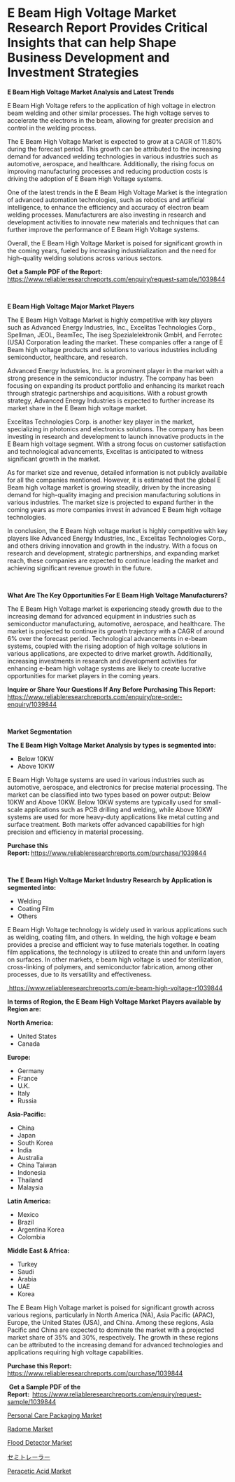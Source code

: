 <p><h1>E Beam High Voltage Market Research Report Provides Critical Insights that can help Shape Business Development and Investment Strategies</h1></p><p><strong>E Beam High Voltage Market Analysis and Latest Trends</strong></p>
<p><p>E Beam High Voltage refers to the application of high voltage in electron beam welding and other similar processes. The high voltage serves to accelerate the electrons in the beam, allowing for greater precision and control in the welding process.</p><p>The E Beam High Voltage Market is expected to grow at a CAGR of 11.80% during the forecast period. This growth can be attributed to the increasing demand for advanced welding technologies in various industries such as automotive, aerospace, and healthcare. Additionally, the rising focus on improving manufacturing processes and reducing production costs is driving the adoption of E Beam High Voltage systems.</p><p>One of the latest trends in the E Beam High Voltage Market is the integration of advanced automation technologies, such as robotics and artificial intelligence, to enhance the efficiency and accuracy of electron beam welding processes. Manufacturers are also investing in research and development activities to innovate new materials and techniques that can further improve the performance of E Beam High Voltage systems.</p><p>Overall, the E Beam High Voltage Market is poised for significant growth in the coming years, fueled by increasing industrialization and the need for high-quality welding solutions across various sectors.</p></p>
<p><strong>Get a Sample PDF of the Report:&nbsp;</strong> <a href="https://www.reliableresearchreports.com/enquiry/request-sample/1039844">https://www.reliableresearchreports.com/enquiry/request-sample/1039844</a></p>
<p>&nbsp;</p>
<p><strong>E Beam High Voltage Major Market Players</strong></p>
<p><p>The E Beam High Voltage Market is highly competitive with key players such as Advanced Energy Industries, Inc., Excelitas Technologies Corp., Spellman, JEOL, BeamTec, The iseg Spezialelektronik GmbH, and Ferrotec (USA) Corporation leading the market. These companies offer a range of E Beam high voltage products and solutions to various industries including semiconductor, healthcare, and research.</p><p>Advanced Energy Industries, Inc. is a prominent player in the market with a strong presence in the semiconductor industry. The company has been focusing on expanding its product portfolio and enhancing its market reach through strategic partnerships and acquisitions. With a robust growth strategy, Advanced Energy Industries is expected to further increase its market share in the E Beam high voltage market.</p><p>Excelitas Technologies Corp. is another key player in the market, specializing in photonics and electronics solutions. The company has been investing in research and development to launch innovative products in the E Beam high voltage segment. With a strong focus on customer satisfaction and technological advancements, Excelitas is anticipated to witness significant growth in the market.</p><p>As for market size and revenue, detailed information is not publicly available for all the companies mentioned. However, it is estimated that the global E Beam high voltage market is growing steadily, driven by the increasing demand for high-quality imaging and precision manufacturing solutions in various industries. The market size is projected to expand further in the coming years as more companies invest in advanced E Beam high voltage technologies.</p><p>In conclusion, the E Beam high voltage market is highly competitive with key players like Advanced Energy Industries, Inc., Excelitas Technologies Corp., and others driving innovation and growth in the industry. With a focus on research and development, strategic partnerships, and expanding market reach, these companies are expected to continue leading the market and achieving significant revenue growth in the future.</p></p>
<p>&nbsp;</p>
<p><strong>What Are The Key Opportunities For E Beam High Voltage Manufacturers?</strong></p>
<p><p>The E Beam High Voltage market is experiencing steady growth due to the increasing demand for advanced equipment in industries such as semiconductor manufacturing, automotive, aerospace, and healthcare. The market is projected to continue its growth trajectory with a CAGR of around 6% over the forecast period. Technological advancements in e-beam systems, coupled with the rising adoption of high voltage solutions in various applications, are expected to drive market growth. Additionally, increasing investments in research and development activities for enhancing e-beam high voltage systems are likely to create lucrative opportunities for market players in the coming years.</p></p>
<p><strong>Inquire or Share Your Questions If Any Before Purchasing This Report:</strong> <a href="https://www.reliableresearchreports.com/enquiry/pre-order-enquiry/1039844">https://www.reliableresearchreports.com/enquiry/pre-order-enquiry/1039844</a></p>
<p>&nbsp;</p>
<p><strong>Market Segmentation</strong></p>
<p><strong>The E Beam High Voltage Market Analysis by types is segmented into:</strong></p>
<p><ul><li>Below 10KW</li><li>Above 10KW</li></ul></p>
<p><p>E Beam High Voltage systems are used in various industries such as automotive, aerospace, and electronics for precise material processing. The market can be classified into two types based on power output: Below 10KW and Above 10KW. Below 10KW systems are typically used for small-scale applications such as PCB drilling and welding, while Above 10KW systems are used for more heavy-duty applications like metal cutting and surface treatment. Both markets offer advanced capabilities for high precision and efficiency in material processing.</p></p>
<p><strong>Purchase this Report:&nbsp;</strong><a href="https://www.reliableresearchreports.com/purchase/1039844">https://www.reliableresearchreports.com/purchase/1039844</a></p>
<p>&nbsp;</p>
<p><strong>The E Beam High Voltage Market Industry Research by Application is segmented into:</strong></p>
<p><ul><li>Welding</li><li>Coating Film</li><li>Others</li></ul></p>
<p><p>E Beam High Voltage technology is widely used in various applications such as welding, coating film, and others. In welding, the high voltage e beam provides a precise and efficient way to fuse materials together. In coating film applications, the technology is utilized to create thin and uniform layers on surfaces. In other markets, e beam high voltage is used for sterilization, cross-linking of polymers, and semiconductor fabrication, among other processes, due to its versatility and effectiveness.</p></p>
<p><a href="https://www.reliableresearchreports.com/e-beam-high-voltage-r1039844">&nbsp;https://www.reliableresearchreports.com/e-beam-high-voltage-r1039844</a></p>
<p><strong>In terms of Region, the E Beam High Voltage Market Players available by Region are:</strong></p>
<p>
    <p> <strong> North America: </strong>
        <ul>
            <li>United States</li>
            <li>Canada</li>
        </ul>
        </p> 
    <p> <strong> Europe: </strong>
        <ul>
            <li>Germany</li>
            <li>France</li>
            <li>U.K.</li>
            <li>Italy</li>
            <li>Russia</li>
        </ul>
        </p> 
    <p> <strong> Asia-Pacific: </strong>
        <ul>
            <li>China</li>
            <li>Japan</li>
            <li>South Korea</li>
            <li>India</li>
            <li>Australia</li>
            <li>China Taiwan</li>
            <li>Indonesia</li>
            <li>Thailand</li>
            <li>Malaysia</li>
        </ul>
        </p> 
    <p> <strong> Latin America: </strong>
        <ul>
            <li>Mexico</li>
            <li>Brazil</li>
            <li>Argentina Korea</li>
            <li>Colombia</li>
        </ul>
        </p> 
    <p> <strong> Middle East & Africa: </strong>
        <ul>
            <li>Turkey</li>
            <li>Saudi</li>
            <li>Arabia</li>
            <li>UAE</li>
            <li>Korea</li>
        </ul>
    </p>
    </p>
<p><p>The E Beam High Voltage market is poised for significant growth across various regions, particularly in North America (NA), Asia Pacific (APAC), Europe, the United States (USA), and China. Among these regions, Asia Pacific and China are expected to dominate the market with a projected market share of 35% and 30%, respectively. The growth in these regions can be attributed to the increasing demand for advanced technologies and applications requiring high voltage capabilities.</p></p>
<p><strong>Purchase this Report: </strong><a href="https://www.reliableresearchreports.com/purchase/1039844">https://www.reliableresearchreports.com/purchase/1039844</a></p>
<p>&nbsp;<strong>Get a Sample PDF of the Report:&nbsp;&nbsp;</strong><a href="https://www.reliableresearchreports.com/enquiry/request-sample/1039844">https://www.reliableresearchreports.com/enquiry/request-sample/1039844</a></p>
<p><strong></strong></p>
<p><p><a href="https://issuu.com/reportprime-2/docs/personal-care-packaging-market-size-2030.pptx">Personal Care Packaging Market</a></p><p><a href="https://github.com/Chiragrp22/Market-Research-Report-List-4/blob/main/radome-market.md">Radome Market</a></p><p><a href="https://view.publitas.com/reportprime-1/flood-detector-market-size-evaluating-its-market-trends-growth-and-projections-2024-2031/">Flood Detector Market</a></p><p><a href="https://github.com/hwbcz413288296/Market-Research-Report-List-1/blob/main/168496221111.md">セミトレーラー</a></p><p><a href="https://sore-arch-6db.notion.site/Peracetic-Acid-Market-Size-2024-2031-Global-Industrial-Analysis-Key-Geographical-Regions-Market--0120ee8c74b04795aa6c1c0f4e737f4a">Peracetic Acid Market</a></p></p>